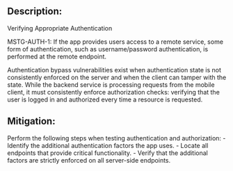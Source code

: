 ## Description:

Verifying Appropriate Authentication

MSTG-AUTH-1: If the app provides users access to a remote service, some form of authentication, such as username/password authentication, is performed at the remote endpoint.

Authentication bypass vulnerabilities exist when authentication state is not consistently enforced on the server and when the client can tamper with the state. While the backend service is processing requests from the mobile client, it must consistently enforce authorization checks: verifying that the user is logged in and authorized every time a resource is requested.


## Mitigation:

Perform the following steps when testing authentication and authorization:
	- Identify the additional authentication factors the app uses.
	- Locate all endpoints that provide critical functionality.
	- Verify that the additional factors are strictly enforced on all server-side endpoints.